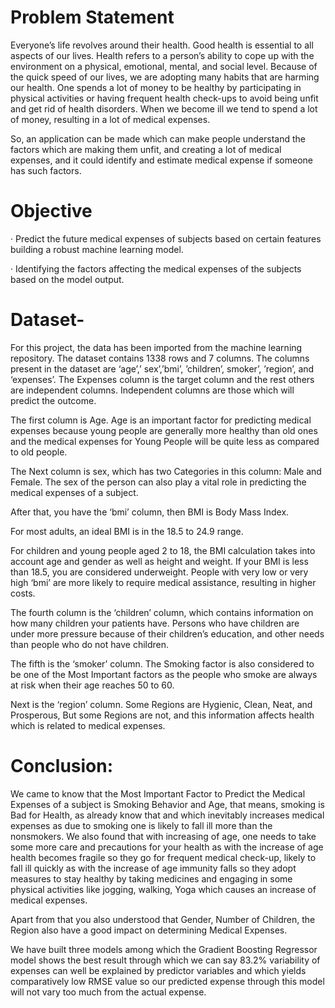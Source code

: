 # Problem Statement
Everyone’s life revolves around their health. Good health is essential to all aspects of our lives. Health refers to a person’s ability to cope up with the environment on a physical, emotional, mental, and social level. Because of the quick speed of our lives, we are adopting many habits that are harming our health. One spends a lot of money to be healthy by participating in physical activities or having frequent health check-ups to avoid being unfit and get rid of health disorders. When we become ill we tend to spend a lot of money, resulting in a lot of medical expenses.

So, an application can be made which can make people understand the factors which are making them unfit, and creating a lot of medical expenses, and it could identify and estimate medical expense if someone has such factors.

# Objective
· Predict the future medical expenses of subjects based on certain features building a robust machine learning model.

· Identifying the factors affecting the medical expenses of the subjects based on the model output.

# Dataset-
For this project, the data has been imported from the machine learning repository. The dataset contains 1338 rows and 7 columns. The columns present in the dataset are ‘age’,’ sex’,’bmi’, ’children’, smoker’, ’region’, and ‘expenses’. The Expenses column is the target column and the rest others are independent columns. Independent columns are those which will predict the outcome.

The first column is Age. Age is an important factor for predicting medical expenses because young people are generally more healthy than old ones and the medical expenses for Young People will be quite less as compared to old people.

The Next column is sex, which has two Categories in this column: Male and Female. The sex of the person can also play a vital role in predicting the medical expenses of a subject.

After that, you have the ‘bmi’ column, then BMI is Body Mass Index.

For most adults, an ideal BMI is in the 18.5 to 24.9 range.

For children and young people aged 2 to 18, the BMI calculation takes into account age and gender as well as height and weight. If your BMI is less than 18.5, you are considered underweight. People with very low or very high ‘bmi’ are more likely to require medical assistance, resulting in higher costs.

The fourth column is the ‘children’ column, which contains information on how many children your patients have. Persons who have children are under more pressure because of their children’s education, and other needs than people who do not have children.

The fifth is the ‘smoker’ column. The Smoking factor is also considered to be one of the Most Important factors as the people who smoke are always at risk when their age reaches 50 to 60.

Next is the ‘region’ column. Some Regions are Hygienic, Clean, Neat, and Prosperous, But some Regions are not, and this information affects health which is related to medical expenses.

# Conclusion:
We came to know that the Most Important Factor to Predict the Medical Expenses of a subject is Smoking Behavior and Age, that means, smoking is Bad for Health, as already know that and which inevitably increases medical expenses as due to smoking one is likely to fall ill more than the nonsmokers.
We also found that with increasing of age, one needs to take some more care and precautions for your health as with the increase of age health becomes fragile so they go for frequent medical check-up, likely to fall ill quickly as with the increase of age immunity falls so they adopt measures to stay healthy by taking medicines and engaging in some physical activities like jogging, walking, Yoga which causes an increase of medical expenses.

Apart from that you also understood that Gender, Number of Children, the Region also have a good impact on determining Medical Expenses.

We have built three models among which the Gradient Boosting Regressor model shows the best result through which we can say 83.2% variability of expenses can well be explained by predictor variables and which yields comparatively low RMSE value so our predicted expense through this model will not vary too much from the actual expense.
